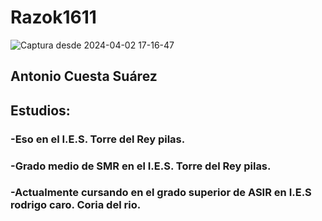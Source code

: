 # Razok1611
![Captura desde 2024-04-02 17-16-47](https://github.com/Razork1611/Razok1611/assets/151218037/b4bcfeb2-8152-47a3-a3fc-f6797cada906)
## Antonio Cuesta Suárez
## Estudios:
### -Eso en el I.E.S. Torre del Rey pilas.
### -Grado medio de SMR en el I.E.S. Torre del Rey pilas.
### -Actualmente cursando en el grado superior de ASIR en I.E.S rodrigo caro. Coria del rio.
